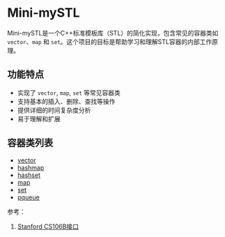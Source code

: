 # Mini-mySTL

Mini-mySTL是一个C++标准模板库（STL）的简化实现，包含常见的容器类如 `vector`、`map` 和 `set`。这个项目的目标是帮助学习和理解STL容器的内部工作原理。

## 功能特点

- 实现了 `vector`, `map`, `set` 等常见容器类
- 支持基本的插入、删除、查找等操作
- 提供详细的时间复杂度分析
- 易于理解和扩展

## 容器类列表

- [vector](./vector/README.md)
- [hashmap](./hashmap/)
- [hashset](./hashset/)
- [map](./map/)
- [set](./set/)
- [pqueue](./pqueue/)

参考：
1. [Stanford CS106B接口](https://web.stanford.edu/dept/cs_edu/resources/cslib_docs/)
